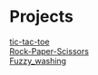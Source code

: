 # Projects

<a href="https://sathviksesha.github.io/Projects/tic-tac-toe/">tic-tac-toe</a><br>
<a href="https://sathviksesha.github.io/Projects/rock-Paper-Scissors/">Rock-Paper-Scissors</a><br>
<a href="https://fuzzy-washing.netlify.app/">Fuzzy_washing</a>

